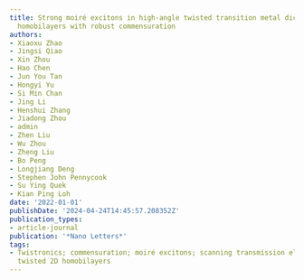 ```yaml
---
title: Strong moiré excitons in high-angle twisted transition metal dichalcogenide
  homobilayers with robust commensuration
authors:
- Xiaoxu Zhao
- Jingsi Qiao
- Xin Zhou
- Hao Chen
- Jun You Tan
- Hongyi Yu
- Si Min Chan
- Jing Li
- Henshui Zhang
- Jiadong Zhou
- admin
- Zhen Liu
- Wu Zhou
- Zheng Liu
- Bo Peng
- Longjiang Deng
- Stephen John Pennycook
- Su Ying Quek
- Kian Ping Loh
date: '2022-01-01'
publishDate: '2024-04-24T14:45:57.208352Z'
publication_types:
- article-journal
publication: '*Nano Letters*'
tags:
- Twistronics; commensuration; moiré excitons; scanning transmission electron microscopy;
  twisted 2D homobilayers
---
```

